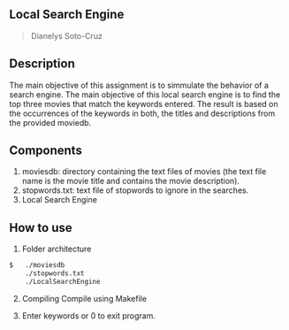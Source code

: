 ## Local Search Engine
> Dianelys Soto-Cruz

## Description
The main objective of this assignment is to simmulate the behavior of a search engine. The main objective of this local search engine is to find the top three movies that match the keywords entered. The result is based on the occurrences of the keywords in both, the titles and descriptions from the provided moviedb. 

## Components

1. moviesdb: directory containing the text files of movies (the text file name is the movie title and contains the movie description).
2. stopwords.txt: text file of stopwords to ignore in the searches. 
3. Local Search Engine

## How to use

1. Folder architecture

```sh
$   ./moviesdb
    ./stopwords.txt
    ./LocalSearchEngine
```
    
2. Compiling
    Compile using Makefile

3. Enter keywords or 0 to exit program.
